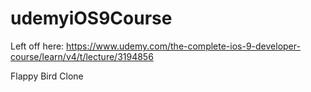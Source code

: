 # udemyiOS9Course

Left off here:
https://www.udemy.com/the-complete-ios-9-developer-course/learn/v4/t/lecture/3194856

Flappy Bird Clone





